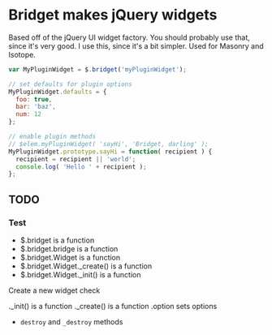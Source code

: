 # Bridget makes jQuery widgets

Based off of the jQuery UI widget factory. You should probably use that, since it's very good. I use this, since it's a bit simpler. Used for Masonry and Isotope.

``` js
var MyPluginWidget = $.bridget('myPluginWidget');

// set defaults for plugin options
MyPluginWidget.defaults = {
  foo: true,
  bar: 'baz',
  num: 12
};

// enable plugin methods
// $elem.myPluginWidget( 'sayHi', 'Bridget, darling' );
MyPluginWidget.prototype.sayHi = function( recipient ) {
  recipient = recipient || 'world';
  console.log( 'Hello ' + recipient );
};
```

## TODO

### Test

+ $.bridget is a function
+ $.bridget.bridge is a function
+ $.bridget.Widget is a function
+ $.bridget.Widget._create() is a function
+ $.bridget.Widget._init() is a function

Create a new widget check

._init() is a function
._create() is a function
.option sets options

<!-- class with _setOptionFoo does extra logic -->

+ `destroy` and `_destroy` methods
